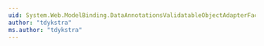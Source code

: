 ```yaml
---
uid: System.Web.ModelBinding.DataAnnotationsValidatableObjectAdapterFactory
author: "tdykstra"
ms.author: "tdykstra"
---
```

